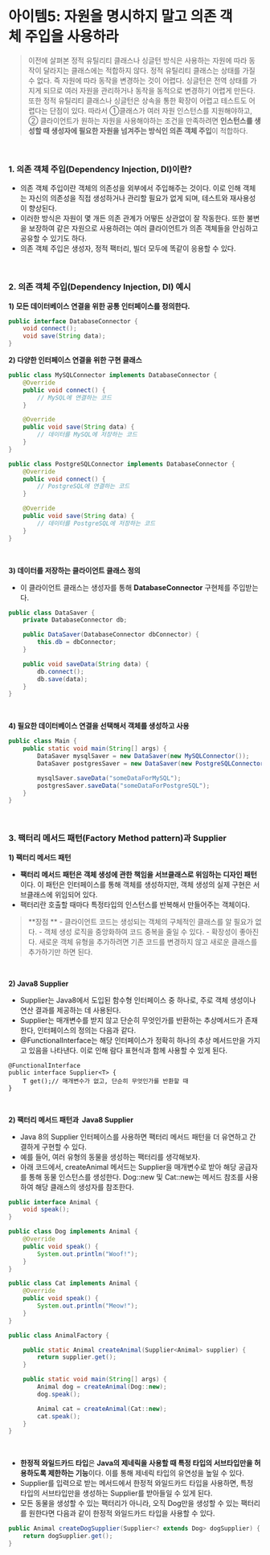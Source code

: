 

# **아이템5: 자원을 명시하지 말고 의존 객체 주입을 사용하라**

> 이전에 살펴본 정적 유틸리티 클래스나 싱글턴 방식은 사용하는 자원에 따라 동작이 달라지는 클래스에는 적합하지 않다. 정적 유틸리티 클래스는 상태를 가질 수 없다. 즉 자원에 따라 동작을 변경하는 것이 어렵다. 싱글턴은 전역 상태를 가지게 되므로 여러 자원을 관리하거나 동작을 동적으로 변경하기 어렵게 만든다. 또한 정적 유틸리티 클래스나 싱글턴은 상속을 통한 확장이 어렵고 테스트도 어렵다는 단점이 있다. 따라서 ①클래스가 여러 자원 인스턴스를 지원해야하고, ② 클라이언트가 원하는 자원을 사용해야하는 조건을 만족하려면 **인스턴스를 생성할 때 생성자에 필요한 자원을 넘겨주는 방식인 의존 객체 주입**이 적합하다.

<br>

### **1\. 의존 객체 주입(Dependency Injection, DI)이란?**

-   의존 객체 주입이란 객체의 의존성을 외부에서 주입해주는 것이다. 이로 인해 객체는 자신의 의존성을 직접 생성하거나 관리할 필요가 없게 되며, 테스트와 재사용성이 향상된다.
-   이러한 방식은 자원이 몇 개든 의존 관계가 어떻든 상관없이 잘 작동한다. 또한 불변을 보장하여 같은 자원으로 사용하려는 여러 클라이언트가 의존 객체들을 안심하고 공유할 수 있기도 하다.
-   의존 객체 주입은 생성자, 정적 팩터리, 빌더 모두에 똑같이 응용할 수 있다.

<br>


### **2\. 의존 객체 주입(Dependency Injection, DI) 예시**

**1) 모든 데이터베이스 연결을 위한 공통 인터페이스를 정의한다.**

```java
public interface DatabaseConnector {
    void connect();
    void save(String data);
}
```

**2) 다양한 인터페이스 연결을 위한 구현 클래스**

```java
public class MySQLConnector implements DatabaseConnector {
    @Override
    public void connect() {
        // MySQL에 연결하는 코드
    }

    @Override
    public void save(String data) {
        // 데이터를 MySQL에 저장하는 코드
    }
}

public class PostgreSQLConnector implements DatabaseConnector {
    @Override
    public void connect() {
        // PostgreSQL에 연결하는 코드
    }

    @Override
    public void save(String data) {
        // 데이터를 PostgreSQL에 저장하는 코드
    }
}
```

<br>

**3) 데이터를 저장하는 클라이언트 클래스 정의**

-   이 클라이언트 클래스는 생성자를 통해 **DatabaseConnector** 구현체를 주입받는다.

```java
public class DataSaver {
    private DatabaseConnector db;

    public DataSaver(DatabaseConnector dbConnector) {
        this.db = dbConnector;
    }

    public void saveData(String data) {
        db.connect();
        db.save(data);
    }
}
```
<br>


**4) 필요한 데이터베이스 연결을 선택해서 객체를 생성하고 사용**

```java
public class Main {
    public static void main(String[] args) {
        DataSaver mysqlSaver = new DataSaver(new MySQLConnector());
        DataSaver postgresSaver = new DataSaver(new PostgreSQLConnector());

        mysqlSaver.saveData("someDataForMySQL");
        postgresSaver.saveData("someDataForPostgreSQL");
    }
}
```
<br>

### **3\. 팩터리 메서드 패턴(Factory Method pattern)과 Supplier<T>**

**1) 팩터리 메서드 패턴**

-   **팩터리 메서드 패턴은 객체 생성에 관한 책임을 서브클래스로 위임하는 디자인 패턴**이다. 이 패턴은 인터페이스를 통해 객체를 생성하지만, 객체 생성의 실제 구현은 서브클래스에 위임되어 있다.
-   팩터리란 호출할 때마다 특정타입의 인스턴스를 반복해서 만들어주는 객체이다.

> \*\*장점   **   \- 클라이언트 코드는 생성되는 객체의 구체적인 클래스를 알 필요가 없다.   \- 객체 생성 로직을 중앙화하여 코드 중복을 줄일 수 있다.   \- 확장성이 좋아진다. 새로운 객체 유형을 추가하려면 기존 코드를 변경하지 않고 새로운 클래스를 추가하기만 하면 된다.      

<br>

**2) Java8 Supplier<T>**

-   Supplier<T>는 Java8에서 도입된 함수형 인터페이스 중 하나로, 주로 객체 생성이나 연산 결과를 제공하는 데 사용된다. 
-   Supplier는 매개변수를 받지 않고 단순히 무엇인가를 반환하는 추상메서드가 존재한다, 인터페이스의 정의는 다음과 같다.
-   @FunctionalInterface는 해당 인터페이스가 정확히 하나의 추상 메서드만을 가지고 있음을 나타낸다. 이로 인해 람다 표현식과 함께 사용할 수 있게 된다.

```
@FunctionalInterface
public interface Supplier<T> {
    T get();// 매개변수가 없고, 단순히 무엇인가를 반환할 때
}
```

<br>

**2) **팩터리 메서드 패턴과**  Java8 Supplier<T>**

-   Java 8의 Supplier<T> 인터페이스를 사용하면 팩터리 메서드 패턴을 더 유연하고 간결하게 구현할 수 있다.
-   예를 들어, 여러 유형의 동물을 생성하는 팩터리를 생각해보자.
-   아래 코드에서, createAnimal 메서드는 Supplier<Animal>을 매개변수로 받아 해당 공급자를 통해 동물 인스턴스를 생성한다. Dog::new 및 Cat::new는 메서드 참조를 사용하여 해당 클래스의 생성자를 참조한다.

```java
public interface Animal {
    void speak();
}

public class Dog implements Animal {
    @Override
    public void speak() {
        System.out.println("Woof!");
    }
}

public class Cat implements Animal {
    @Override
    public void speak() {
        System.out.println("Meow!");
    }
}

public class AnimalFactory {

    public static Animal createAnimal(Supplier<Animal> supplier) {
        return supplier.get();
    }

    public static void main(String[] args) {
        Animal dog = createAnimal(Dog::new);
        dog.speak();

        Animal cat = createAnimal(Cat::new);
        cat.speak();
    }
}
```

<br>

-   **한정적 와일드카드 타입**은 **Java의 제네릭을 사용할 때 특정 타입의 서브타입만을 허용하도록 제한하는 기능**이다. 이를 통해 제네릭 타입의 유연성을 높일 수 있다.
-   Supplier<T>를 입력으로 받는 메서드에서 한정적 와일드카드 타입을 사용하면, 특정 타입의 서브타입만을 생성하는 Supplier를 받아들일 수 있게 된다.
-   모든 동물을 생성할 수 있는 팩터리가 아니라, 오직 Dog만을 생성할 수 있는 팩터리를 원한다면 다음과 같이 한정적 와일드카드 타입을 사용할 수 있다.

```java
public Animal createDogSupplier(Supplier<? extends Dog> dogSupplier) {
    return dogSupplier.get();
}
```